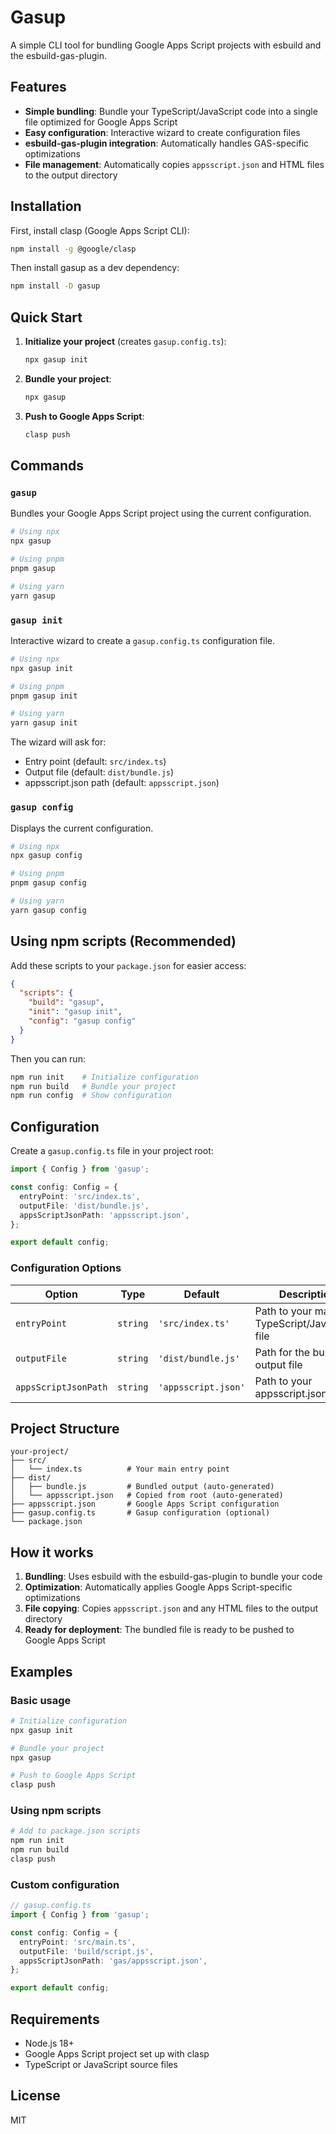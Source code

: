 # Gasup

A simple CLI tool for bundling Google Apps Script projects with esbuild and the esbuild-gas-plugin.

## Features

- **Simple bundling**: Bundle your TypeScript/JavaScript code into a single file optimized for Google Apps Script
- **Easy configuration**: Interactive wizard to create configuration files
- **esbuild-gas-plugin integration**: Automatically handles GAS-specific optimizations
- **File management**: Automatically copies `appsscript.json` and HTML files to the output directory

## Installation

First, install clasp (Google Apps Script CLI):

```bash
npm install -g @google/clasp
```

Then install gasup as a dev dependency:

```bash
npm install -D gasup
```

## Quick Start

1. **Initialize your project** (creates `gasup.config.ts`):
   ```bash
   npx gasup init
   ```

2. **Bundle your project**:
   ```bash
   npx gasup
   ```

3. **Push to Google Apps Script**:
   ```bash
   clasp push
   ```

## Commands

### `gasup`
Bundles your Google Apps Script project using the current configuration.

```bash
# Using npx
npx gasup

# Using pnpm
pnpm gasup

# Using yarn
yarn gasup
```

### `gasup init`
Interactive wizard to create a `gasup.config.ts` configuration file.

```bash
# Using npx
npx gasup init

# Using pnpm
pnpm gasup init

# Using yarn
yarn gasup init
```

The wizard will ask for:
- Entry point (default: `src/index.ts`)
- Output file (default: `dist/bundle.js`)
- appsscript.json path (default: `appsscript.json`)

### `gasup config`
Displays the current configuration.

```bash
# Using npx
npx gasup config

# Using pnpm
pnpm gasup config

# Using yarn
yarn gasup config
```

## Using npm scripts (Recommended)

Add these scripts to your `package.json` for easier access:

```json
{
  "scripts": {
    "build": "gasup",
    "init": "gasup init",
    "config": "gasup config"
  }
}
```

Then you can run:

```bash
npm run init    # Initialize configuration
npm run build   # Bundle your project
npm run config  # Show configuration
```

## Configuration

Create a `gasup.config.ts` file in your project root:

```typescript
import { Config } from 'gasup';

const config: Config = {
  entryPoint: 'src/index.ts',
  outputFile: 'dist/bundle.js',
  appsScriptJsonPath: 'appsscript.json',
};

export default config;
```

### Configuration Options

| Option | Type | Default | Description |
|--------|------|---------|-------------|
| `entryPoint` | `string` | `'src/index.ts'` | Path to your main TypeScript/JavaScript file |
| `outputFile` | `string` | `'dist/bundle.js'` | Path for the bundled output file |
| `appsScriptJsonPath` | `string` | `'appsscript.json'` | Path to your appsscript.json file |

## Project Structure

```
your-project/
├── src/
│   └── index.ts          # Your main entry point
├── dist/
│   ├── bundle.js         # Bundled output (auto-generated)
│   └── appsscript.json   # Copied from root (auto-generated)
├── appsscript.json       # Google Apps Script configuration
├── gasup.config.ts       # Gasup configuration (optional)
└── package.json
```

## How it works

1. **Bundling**: Uses esbuild with the esbuild-gas-plugin to bundle your code
2. **Optimization**: Automatically applies Google Apps Script-specific optimizations
3. **File copying**: Copies `appsscript.json` and any HTML files to the output directory
4. **Ready for deployment**: The bundled file is ready to be pushed to Google Apps Script

## Examples

### Basic usage
```bash
# Initialize configuration
npx gasup init

# Bundle your project
npx gasup

# Push to Google Apps Script
clasp push
```

### Using npm scripts
```bash
# Add to package.json scripts
npm run init
npm run build
clasp push
```

### Custom configuration
```typescript
// gasup.config.ts
import { Config } from 'gasup';

const config: Config = {
  entryPoint: 'src/main.ts',
  outputFile: 'build/script.js',
  appsScriptJsonPath: 'gas/appsscript.json',
};

export default config;
```

## Requirements

- Node.js 18+
- Google Apps Script project set up with clasp
- TypeScript or JavaScript source files

## License

MIT
